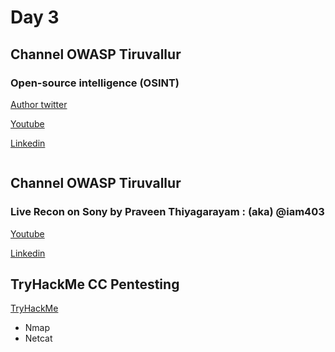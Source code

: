 # Day 3
## Channel OWASP Tiruvallur

### Open-source intelligence (OSINT)

[Author twitter]()

[Youtube](https://www.youtube.com/watch?v=jNU10hydtWY&t=2564s)

[Linkedin](https://www.linkedin.com/in/akinfosec/)
```
```

## Channel OWASP Tiruvallur

### Live Recon on Sony by Praveen Thiyagarayam : (aka) @iam403

[Youtube](https://www.youtube.com/watch?v=vYAkRsUmiA0&t=2605s)

[Linkedin](https://www.linkedin.com/in/praveen-thiyagarayam-901131126)


## TryHackMe CC Pentesting
[TryHackMe](https://tryhackme.com/room/ccpentesting)

-   Nmap
-   Netcat